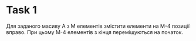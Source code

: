 # Task 1

Для заданого масиву А з М елементів змістити елементи на М-4 позиції вправо. При цьому М-4 елементів з кінця переміщуються на початок.
